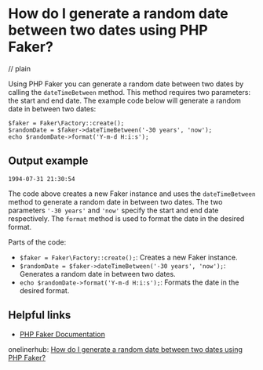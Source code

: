 # How do I generate a random date between two dates using PHP Faker?
// plain

Using PHP Faker you can generate a random date between two dates by calling the `dateTimeBetween` method. This method requires two parameters: the start and end date. The example code below will generate a random date in between two dates:

```
$faker = Faker\Factory::create();
$randomDate = $faker->dateTimeBetween('-30 years', 'now');
echo $randomDate->format('Y-m-d H:i:s');
```

## Output example

```
1994-07-31 21:30:54
```

The code above creates a new Faker instance and uses the `dateTimeBetween` method to generate a random date in between two dates. The two parameters `'-30 years'` and `'now'` specify the start and end date respectively. The `format` method is used to format the date in the desired format.

Parts of the code:
- `$faker = Faker\Factory::create();`: Creates a new Faker instance.
- `$randomDate = $faker->dateTimeBetween('-30 years', 'now');`: Generates a random date in between two dates.
- `echo $randomDate->format('Y-m-d H:i:s');`: Formats the date in the desired format.

## Helpful links
- [PHP Faker Documentation](https://github.com/fzaninotto/Faker#fakerproviderdatetime)

onelinerhub: [How do I generate a random date between two dates using PHP Faker?](https://onelinerhub.com/php-faker/how-do-i-generate-a-random-date-between-two-dates-using-php-faker)
